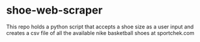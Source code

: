 # shoe-web-scraper
This repo holds a python script that accepts a shoe size as a user input and creates a csv file of all the available nike basketball shoes at sportchek.com
